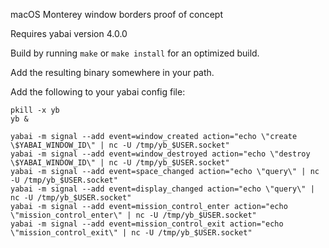 macOS Monterey window borders proof of concept

Requires yabai version 4.0.0

Build by running `make` or `make install` for an optimized build.

Add the resulting binary somewhere in your path.

Add the following to your yabai config file:

```
pkill -x yb
yb &

yabai -m signal --add event=window_created action="echo \"create \$YABAI_WINDOW_ID\" | nc -U /tmp/yb_$USER.socket"
yabai -m signal --add event=window_destroyed action="echo \"destroy \$YABAI_WINDOW_ID\" | nc -U /tmp/yb_$USER.socket"
yabai -m signal --add event=space_changed action="echo \"query\" | nc -U /tmp/yb_$USER.socket"
yabai -m signal --add event=display_changed action="echo \"query\" | nc -U /tmp/yb_$USER.socket"
yabai -m signal --add event=mission_control_enter action="echo \"mission_control_enter\" | nc -U /tmp/yb_$USER.socket"
yabai -m signal --add event=mission_control_exit action="echo \"mission_control_exit\" | nc -U /tmp/yb_$USER.socket"
```
